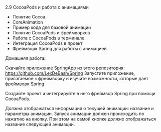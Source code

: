 2.9 CocoaPods и работа с анимациями

* Понятие Cocoa
* CoreAnimation
* Пример кода для базовой анимации
* Понятие CocoaPods и фреймворков
* Работа с CocoaPods в терминале
* Интеграция CocoaPods в проект
* Фреймворк Spring для работы с анимацией

Домашняя работа:

Скачайте приложение SpringApp из этого репозитория: https://github.com/LexDeBash/Spring
Запустите приложение, прилагаемое к фреймворку и изучите возможности, которые дает фреймворк Spring
 

Создайте проект и интегрируйте в него фреймвор Spring при помощи CocoaPods.

Должна отображаться информация о текущей анимации: название и параметры анимации.
Запуск анимации должен происходить по нажатию на кнопку. При этом на самой кнопке должно отображаться название следующей анимации.
